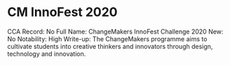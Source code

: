 # CM InnoFest 2020

CCA Record: No
Full Name: ChangeMakers InnoFest Challenge 2020
New: No
Notability: High
Write-up: The ChangeMakers programme aims to cultivate students into creative thinkers and innovators through design, technology and innovation.